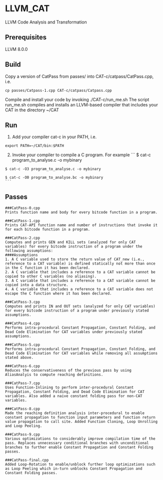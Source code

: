 # LLVM_CAT
LLVM Code Analysis and Transformation

## Prerequisites
LLVM 8.0.0

## Build
Copy a version of CatPass from passes/ into CAT-c/catpass/CatPass.cpp, i.e.
```
cp passes/Catpass-1.cpp CAT-c/catpass/Catpass.cpp
```
Compile and install your code by invoking ./CAT-c/run_me.sh
The script run_me.sh compiles and installs an LLVM-based compiler that includes your CAT in the directory ~/CAT

## Run
  1) Add your compiler cat-c in your PATH, i.e.
  ```
  export PATH=~/CAT/bin:$PATH
  ```

  2) Invoke your compiler to compile a C program. For example
	```
    $ cat-c program_to_analyse.c -o mybinary
	
    $ cat-c -O3 program_to_analyse.c -o mybinary
	
    $ cat-c -O0 program_to_analyse.bc -o mybinary
	```
	
## Passes
	###CatPass-0.cpp 
	Prints function name and body for every bitcode function in a program.
	
	###CatPass-1.cpp 
	Prints CAT-API function name and number of instructions that invoke it for each bitcode function in a program.
	
	###CatPass-2.cpp 
	Computes and prints GEN and KILL sets (analyzed for only CAT variables) for every bitcode instruction of a program under the following assumptions:
	####Assumptions
	1. A C variable used to store the return value of CAT_new (i.e., reference to a CAT variable) is defined statically not more than once in the C function it has been declared.
	2. A C variable that includes a reference to a CAT variable cannot be copied to other C variables (no aliasing).
	3. A C variable that includes a reference to a CAT variable cannot be copied into a data structure.
	4. A C variable that includes a reference to a CAT variable does not escape the C function where it has been declared.
	
	###CatPass-3.cpp 
	Computes and prints IN and OUT sets (analyzed for only CAT variables) for every bitcode instruction of a program under previously stated assumptions.
	
	###CatPass-4.cpp 
	Performs intra-procedural Constant Propagation, Constant Folding, and Dead Code Elimination for CAT variables under previously stated assumptions.
	
	###CatPass-5.cpp 
	Performs intra-procedural Constant Propagation, Constant Folding, and Dead Code Elimination for CAT variables while removing all assumptions stated above.
	
	###CatPass-6.cpp 
	Reduces the conservativeness of the previous pass by using AliasAnalyis to compute reaching definitions.
	
	###CatPass-7.cpp 
	Uses Function-Inlining to perform inter-procedural Constant Propagation, Constant Folding, and Dead Code Elimination for CAT variables. Also added a naive constant folding pass for non-CAT variables.
	
	###CatPass-8.cpp 
	Made the reaching definition analysis inter-procedural to enable constant propagation to function input parameters and function return value propagation to call site. Added Function Cloning, Loop Unrolling and Loop Peeling.
	
	###CatPass-9.cpp 
	Various optimizations to considerably improve compilation time of the pass. Replaces unnecessary conditional branches with unconditional branches to further enable Constant Propagation and Constant Folding passes.
	
	###CatPass-final.cpp 
	Added Loop-Rotation to enable/unblock further loop optimizations such as Loop Peeling which in-turn unblocks Constant Propagation and Constant Folding passes. 